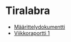 # Tiralabra

- [Määrittelydokumentti](https://github.com/eerolasi/tiralabra/blob/main/dokumentaatio/maarittelydokumentti.md)
- [Viikkoraportti 1](https://github.com/eerolasi/tiralabra/blob/main/dokumentaatio/viikkoraportti1.md)

